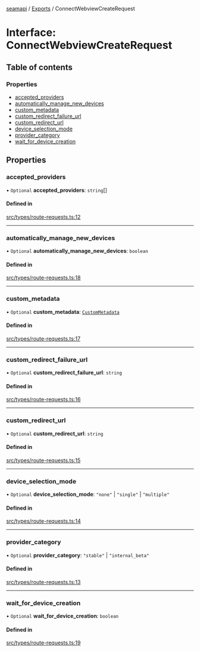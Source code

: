 [seamapi](../README.md) / [Exports](../modules.md) / ConnectWebviewCreateRequest

# Interface: ConnectWebviewCreateRequest

## Table of contents

### Properties

- [accepted\_providers](ConnectWebviewCreateRequest.md#accepted_providers)
- [automatically\_manage\_new\_devices](ConnectWebviewCreateRequest.md#automatically_manage_new_devices)
- [custom\_metadata](ConnectWebviewCreateRequest.md#custom_metadata)
- [custom\_redirect\_failure\_url](ConnectWebviewCreateRequest.md#custom_redirect_failure_url)
- [custom\_redirect\_url](ConnectWebviewCreateRequest.md#custom_redirect_url)
- [device\_selection\_mode](ConnectWebviewCreateRequest.md#device_selection_mode)
- [provider\_category](ConnectWebviewCreateRequest.md#provider_category)
- [wait\_for\_device\_creation](ConnectWebviewCreateRequest.md#wait_for_device_creation)

## Properties

### accepted\_providers

• `Optional` **accepted\_providers**: `string`[]

#### Defined in

[src/types/route-requests.ts:12](https://github.com/seamapi/javascript/blob/main/src/types/route-requests.ts#L12)

___

### automatically\_manage\_new\_devices

• `Optional` **automatically\_manage\_new\_devices**: `boolean`

#### Defined in

[src/types/route-requests.ts:18](https://github.com/seamapi/javascript/blob/main/src/types/route-requests.ts#L18)

___

### custom\_metadata

• `Optional` **custom\_metadata**: [`CustomMetadata`](../modules.md#custommetadata)

#### Defined in

[src/types/route-requests.ts:17](https://github.com/seamapi/javascript/blob/main/src/types/route-requests.ts#L17)

___

### custom\_redirect\_failure\_url

• `Optional` **custom\_redirect\_failure\_url**: `string`

#### Defined in

[src/types/route-requests.ts:16](https://github.com/seamapi/javascript/blob/main/src/types/route-requests.ts#L16)

___

### custom\_redirect\_url

• `Optional` **custom\_redirect\_url**: `string`

#### Defined in

[src/types/route-requests.ts:15](https://github.com/seamapi/javascript/blob/main/src/types/route-requests.ts#L15)

___

### device\_selection\_mode

• `Optional` **device\_selection\_mode**: ``"none"`` \| ``"single"`` \| ``"multiple"``

#### Defined in

[src/types/route-requests.ts:14](https://github.com/seamapi/javascript/blob/main/src/types/route-requests.ts#L14)

___

### provider\_category

• `Optional` **provider\_category**: ``"stable"`` \| ``"internal_beta"``

#### Defined in

[src/types/route-requests.ts:13](https://github.com/seamapi/javascript/blob/main/src/types/route-requests.ts#L13)

___

### wait\_for\_device\_creation

• `Optional` **wait\_for\_device\_creation**: `boolean`

#### Defined in

[src/types/route-requests.ts:19](https://github.com/seamapi/javascript/blob/main/src/types/route-requests.ts#L19)
